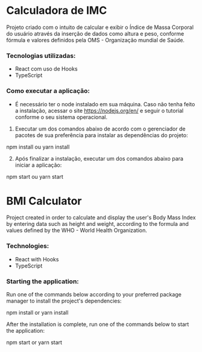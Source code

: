 # Calculadora de IMC

Projeto criado com o intuito de calcular e exibir o Índice de Massa Corporal do usuário através da inserção de dados como altura e peso, conforme fórmula e valores definidos pela OMS - Organização mundial de Saúde.

### Tecnologias utilizadas:

* React com uso de Hooks
* TypeScript

### Como executar a aplicação:

* É necessário ter o node instalado em sua máquina. Caso não tenha feito a instalação, acessar o site https://nodejs.org/en/ e seguir o tutorial conforme o seu sistema operacional.

1) Executar um dos comandos abaixo de acordo com o gerenciador de pacotes de sua preferência para instalar as dependências do projeto:

npm install ou yarn install

2) Após finalizar a instalação, executar um dos comandos abaixo para iniciar a aplicação:

npm start ou yarn start

# BMI Calculator

Project created in order to calculate and display the user's Body Mass Index by entering data such as height and weight, according to the formula and values defined by the WHO - World Health Organization.

### Technologies:

* React with Hooks
* TypeScript

### Starting the application:

Run one of the commands below according to your preferred package manager to install the project's dependencies:

npm install or yarn install

After the installation is complete, run one of the commands below to start the application:

npm start or yarn start
